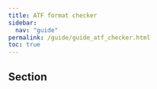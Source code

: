 ```yaml
---
title: ATF format checker
sidebar:
  nav: "guide"
permalink: /guide/guide_atf_checker.html
toc: true
---
```

## Section
